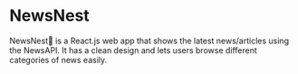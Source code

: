 # NewsNest
NewsNest📰 is a React.js web app that shows the latest news/articles using the NewsAPI.   It has a clean design and lets users browse different categories of news easily. 

